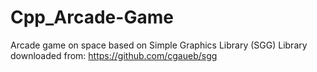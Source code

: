 # Cpp_Arcade-Game
Arcade game on space based on Simple Graphics Library (SGG) 
Library downloaded from: https://github.com/cgaueb/sgg
